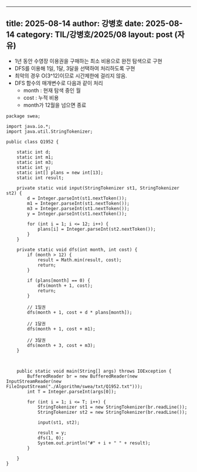  ---
 title: 2025-08-14
 author: 강병호
 date: 2025-08-14
 category: TIL/강병호/2025/08
 layout: post (자유)
 ---

- 1년 동안 수영장 이용권을 구매하는 최소 비용으로 완전 탐색으로 구현
- DFS를 이용해 1일, 1달, 3달을 선택하여 처리하도록 구현
- 최악의 경우 O(3^12)이므로 시간제한에 걸리지 않음.
- DFS 함수의 매개변수로 다음과 같이 처리
  - month : 현재 탐색 중인 월
  - cost : 누적 비용
  - month가 12월을 넘으면 종료
 
```
package swea;

import java.io.*;
import java.util.StringTokenizer;

public class Q1952 {

    static int d;
    static int m1;
    static int m3;
    static int y;
    static int[] plans = new int[13];
    static int result;

    private static void input(StringTokenizer st1, StringTokenizer st2) {
        d = Integer.parseInt(st1.nextToken());
        m1 = Integer.parseInt(st1.nextToken());
        m3 = Integer.parseInt(st1.nextToken());
        y = Integer.parseInt(st1.nextToken());

        for (int i = 1; i <= 12; i++) {
            plans[i] = Integer.parseInt(st2.nextToken());
        }
    }

    private static void dfs(int month, int cost) {
        if (month > 12) {
            result = Math.min(result, cost);
            return;
        }

        if (plans[month] == 0) {
            dfs(month + 1, cost);
            return;
        }

        // 1일권
        dfs(month + 1, cost + d * plans[month]);

        // 1달권
        dfs(month + 1, cost + m1);

        // 3달권
        dfs(month + 3, cost + m3);
    }



    public static void main(String[] args) throws IOException {
        BufferedReader br = new BufferedReader(new InputStreamReader(new FileInputStream("./Algorithm/swea/txt/Q1952.txt")));
        int T = Integer.parseInt(args[0]);

        for (int i = 1; i <= T; i++) {
            StringTokenizer st1 = new StringTokenizer(br.readLine());
            StringTokenizer st2 = new StringTokenizer(br.readLine());

            input(st1, st2);

            result = y;
            dfs(1, 0);
            System.out.println("#" + i + " " + result);
        }

    }
}
```
